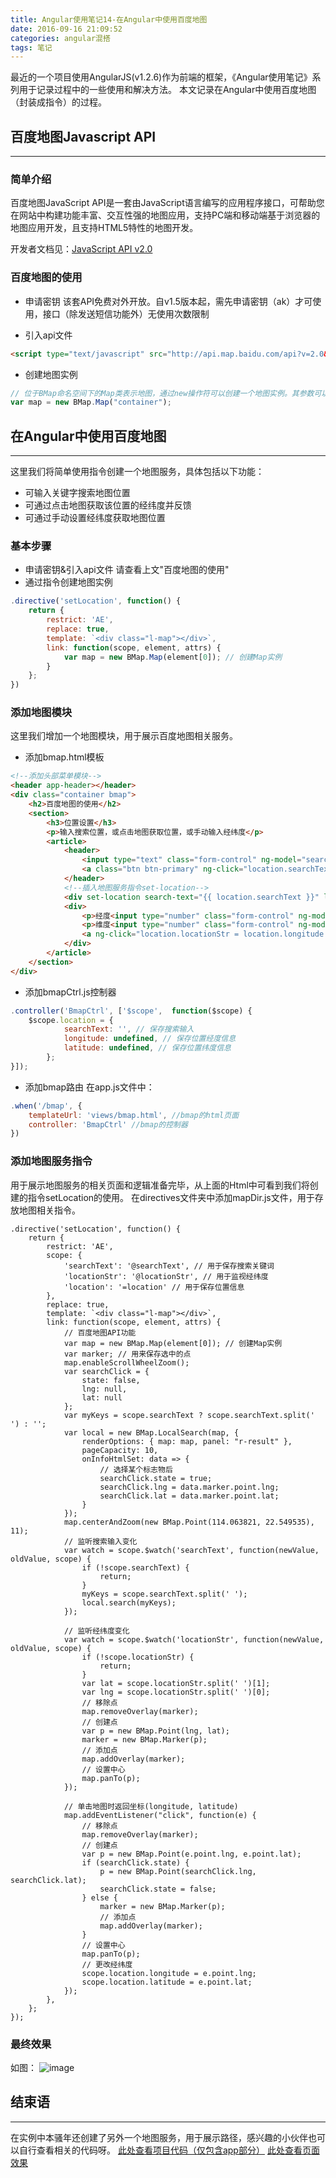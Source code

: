 ```yaml
---
title: Angular使用笔记14-在Angular中使用百度地图
date: 2016-09-16 21:09:52
categories: angular混搭
tags: 笔记
---
```

最近的一个项目使用AngularJS(v1.2.6)作为前端的框架，《Angular使用笔记》系列用于记录过程中的一些使用和解决方法。
本文记录在Angular中使用百度地图（封装成指令）的过程。
<!--more-->

## 百度地图Javascript API
-----
### 简单介绍
百度地图JavaScript API是一套由JavaScript语言编写的应用程序接口，可帮助您在网站中构建功能丰富、交互性强的地图应用，支持PC端和移动端基于浏览器的地图应用开发，且支持HTML5特性的地图开发。

开发者文档见：[JavaScript API v2.0](http://lbsyun.baidu.com/index.php?title=jspopular)

### 百度地图的使用
- 申请密钥
该套API免费对外开放。自v1.5版本起，需先申请密钥（ak）才可使用，接口（除发送短信功能外）无使用次数限制

- 引入api文件

``` html
<script type="text/javascript" src="http://api.map.baidu.com/api?v=2.0&ak=您的密钥"></script>
```

- 创建地图实例

``` javascript
// 位于BMap命名空间下的Map类表示地图，通过new操作符可以创建一个地图实例。其参数可以是元素id也可以是元素对象。
var map = new BMap.Map("container");
```

## 在Angular中使用百度地图
-----
这里我们将简单使用指令创建一个地图服务，具体包括以下功能：
- 可输入关键字搜索地图位置
- 可通过点击地图获取该位置的经纬度并反馈
- 可通过手动设置经纬度获取地图位置

### 基本步骤
- 申请密钥&引入api文件
请查看上文"百度地图的使用"
- 通过指令创建地图实例
``` javascript
.directive('setLocation', function() {
    return {
        restrict: 'AE',
        replace: true,
        template: `<div class="l-map"></div>`,
        link: function(scope, element, attrs) {
            var map = new BMap.Map(element[0]); // 创建Map实例   
        }
    };
})
```

### 添加地图模块
这里我们增加一个地图模块，用于展示百度地图相关服务。

- 添加bmap.html模板

``` html
<!--添加头部菜单模块-->
<header app-header></header>
<div class="container bmap">
	<h2>百度地图的使用</h2>
	<section>
		<h3>位置设置</h3>
		<p>输入搜索位置，或点击地图获取位置，或手动输入经纬度</p>
		<article>
			<header>
				<input type="text" class="form-control" ng-model="search" placeholder="输入关键词搜索位置" />
				<a class="btn btn-primary" ng-click="location.searchText = search;">搜索</a>
			</header>
			<!--插入地图服务指令set-location-->
			<div set-location search-text="{{ location.searchText }}" location="location" location-str="{{ location.locationStr }}"></div>
			<div>
				<p>经度<input type="number" class="form-control" ng-model="location.longitude" /></p>
				<p>维度<input type="number" class="form-control" ng-model="location.latitude" /></p>
				<a ng-click="location.locationStr = location.longitude + ' ' + location.latitude;" class="btn btn-default">设置</a>
			</div>
		</article>
	</section>
</div>
```

- 添加bmapCtrl.js控制器

``` javascript
.controller('BmapCtrl', ['$scope',  function($scope) {
	$scope.location = {
            searchText: '', // 保存搜索输入
            longitude: undefined, // 保存位置经度信息
            latitude: undefined, // 保存位置纬度信息
        };
}]);
```

- 添加bmap路由
在app.js文件中：

``` javascript
.when('/bmap', {
	templateUrl: 'views/bmap.html', //bmap的html页面
	controller: 'BmapCtrl' //bmap的控制器
})
```

### 添加地图服务指令
用于展示地图服务的相关页面和逻辑准备完毕，从上面的Html中可看到我们将创建的指令setLocation的使用。
在directives文件夹中添加mapDir.js文件，用于存放地图相关指令。
``` javascrpit
.directive('setLocation', function() {
    return {
        restrict: 'AE',
        scope: {
            'searchText': '@searchText', // 用于保存搜索关键词
            'locationStr': '@locationStr', // 用于监视经纬度
            'location': '=location' // 用于保存位置信息
        },
        replace: true,
        template: `<div class="l-map"></div>`,
        link: function(scope, element, attrs) {
            // 百度地图API功能
            var map = new BMap.Map(element[0]); // 创建Map实例
            var marker; // 用来保存选中的点
            map.enableScrollWheelZoom();
            var searchClick = {
                state: false,
                lng: null,
                lat: null
            };
            var myKeys = scope.searchText ? scope.searchText.split(' ') : '';
            var local = new BMap.LocalSearch(map, {
                renderOptions: { map: map, panel: "r-result" },
                pageCapacity: 10,
                onInfoHtmlSet: data => {
                    // 选择某个标志物后
                    searchClick.state = true;
                    searchClick.lng = data.marker.point.lng;
                    searchClick.lat = data.marker.point.lat;
                }
            });
            map.centerAndZoom(new BMap.Point(114.063821, 22.549535), 11);
            // 监听搜索输入变化
            var watch = scope.$watch('searchText', function(newValue, oldValue, scope) {
                if (!scope.searchText) {
                    return;
                }
                myKeys = scope.searchText.split(' ');
                local.search(myKeys);
            });

            // 监听经纬度变化
            var watch = scope.$watch('locationStr', function(newValue, oldValue, scope) {
                if (!scope.locationStr) {
                    return;
                }
                var lat = scope.locationStr.split(' ')[1];
                var lng = scope.locationStr.split(' ')[0];
                // 移除点
                map.removeOverlay(marker);
                // 创建点
                var p = new BMap.Point(lng, lat);
                marker = new BMap.Marker(p);
                // 添加点
                map.addOverlay(marker);
                // 设置中心
                map.panTo(p);
            });

            // 单击地图时返回坐标(longitude, latitude)
            map.addEventListener("click", function(e) {
                // 移除点
                map.removeOverlay(marker);
                // 创建点
                var p = new BMap.Point(e.point.lng, e.point.lat);
                if (searchClick.state) {
                    p = new BMap.Point(searchClick.lng, searchClick.lat);
                    searchClick.state = false;
                } else {
                    marker = new BMap.Marker(p);
                    // 添加点
                    map.addOverlay(marker);
                }
                // 设置中心
                map.panTo(p);
                // 更改经纬度
                scope.location.longitude = e.point.lng;
                scope.location.latitude = e.point.lat;
            });
        },
    };
});
```

### 最终效果
如图：
![image](http://o905ne85q.bkt.clouddn.com/F7EE.tmp.png)

## 结束语
-----
在实例中本骚年还创建了另外一个地图服务，用于展示路径，感兴趣的小伙伴也可以自行查看相关的代码呀。
[此处查看项目代码（仅包含app部分）](https://github.com/godbasin/godbasin.github.io/tree/blog-codes/angular-notes/14-use-bmap)
[此处查看页面效果](http://o9grhhyar.bkt.clouddn.com/14-use-bmap/index.html#/bmap)